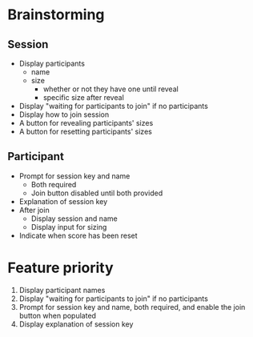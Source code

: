 # Brainstorming
## Session
- Display participants
    - name
    - size
        - whether or not they have one until reveal
        - specific size after reveal
- Display "waiting for participants to join" if no participants
- Display how to join session
- A button for revealing participants' sizes
- A button for resetting participants' sizes

## Participant
- Prompt for session key and name
    - Both required
    - Join button disabled until both provided
- Explanation of session key
- After join
    - Display session and name
    - Display input for sizing
- Indicate when score has been reset

# Feature priority
1. Display participant names
2. Display "waiting for participants to join" if no participants
3. Prompt for session key and name, both required, and enable the join button when populated
4. Display explanation of session key
